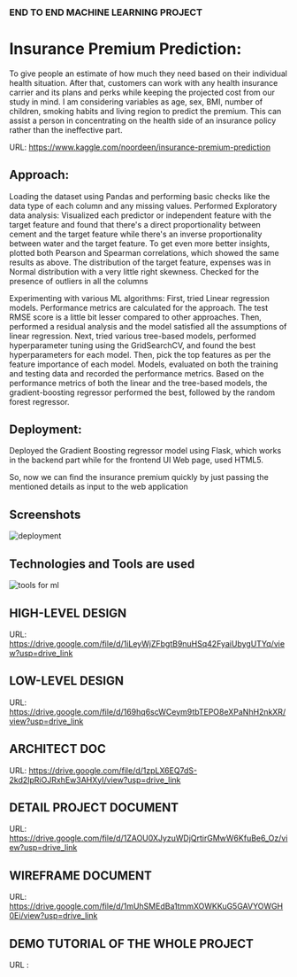### END TO END MACHINE LEARNING PROJECT ###

# Insurance Premium Prediction:

To give people an estimate of how much they need based on their individual health situation. After that, customers can work with any health insurance carrier and its plans and perks while keeping the projected cost from our study in mind. I am considering variables as age, sex, BMI, number of children, smoking habits and living region to predict the premium. This can assist a person in concentrating on the health side of an insurance policy rather than the ineffective part.

URL: https://www.kaggle.com/noordeen/insurance-premium-prediction

## Approach:

Loading the dataset using Pandas and performing basic checks like the data type of each column and any missing values.
Performed Exploratory data analysis:
Visualized each predictor or independent feature with the target feature and found that there's a direct proportionality between cement and the target feature while there's an inverse proportionality between water and the target feature.
To get even more better insights, plotted both Pearson and Spearman correlations, which showed the same results as above.
The distribution of the target feature, expenses was in Normal distribution with a very little right skewness.
Checked for the presence of outliers in all the columns

Experimenting with various ML algorithms:
First, tried Linear regression models. Performance metrics are calculated for the approach. The test RMSE score is a little bit lesser compared to other approaches. Then, performed a residual analysis and the model satisfied all the assumptions of linear regression.
Next, tried various tree-based models, performed hyperparameter tuning using the GridSearchCV, and found the best hyperparameters for each model. Then, pick the top features as per the feature importance of each model. Models, evaluated on both the training and testing data and recorded the performance metrics.
Based on the performance metrics of both the linear and the tree-based models, the gradient-boosting regressor performed the best, followed by the random forest regressor. 

## Deployment: 
Deployed the Gradient Boosting regressor model using Flask, which works in the backend part while for the frontend UI Web page, used HTML5.


So, now we can find the insurance premium quickly by just passing the mentioned details as input to the web application 

## Screenshots
![deployment](https://github.com/RobinMitra30/Premium_Prediction/assets/115272817/af01332a-77a2-4324-836f-4ca236993488)


## Technologies and Tools are used
![tools for ml](https://github.com/RobinMitra30/Premium_Prediction/assets/115272817/5bbb0541-cfa5-49c3-8e44-22a16e6eb7b2)

## HIGH-LEVEL DESIGN
URL: https://drive.google.com/file/d/1iLeyWjZFbgtB9nuHSq42FyaiUbygUTYq/view?usp=drive_link

## LOW-LEVEL DESIGN
URL: https://drive.google.com/file/d/169hq6scWCeym9tbTEPO8eXPaNhH2nkXR/view?usp=drive_link

## ARCHITECT DOC
URL: https://drive.google.com/file/d/1zpLX6EQ7dS-2kd2IpRiOJRxhEw3AHXyI/view?usp=drive_link

## DETAIL PROJECT DOCUMENT
URL: https://drive.google.com/file/d/1ZAOU0XJyzuWDjQrtirGMwW6KfuBe6_Oz/view?usp=drive_link

## WIREFRAME DOCUMENT
URL: https://drive.google.com/file/d/1mUhSMEdBa1tmmXOWKKuG5GAVYOWGH0Ei/view?usp=drive_link

## DEMO TUTORIAL OF THE WHOLE PROJECT
URL :

